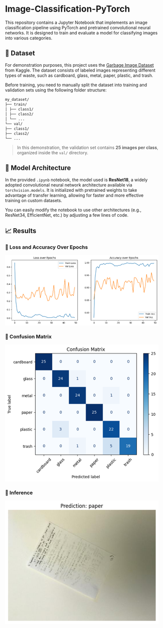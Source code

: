 # Image-Classification-PyTorch

This repository contains a Jupyter Notebook that implements an image classification pipeline using PyTorch and pretrained convolutional neural networks. It is designed to train and evaluate a model for classifying images into various categories.

## 📂 Dataset

For demonstration purposes, this project uses the [Garbage Image Dataset](https://www.kaggle.com/datasets/farzadnekouei/trash-type-image-dataset/data) from Kaggle. The dataset consists of labeled images representing different types of waste, such as cardboard, glass, metal, paper, plastic, and trash.

Before training, you need to manually split the dataset into training and validation sets using the following folder structure:

```
my_dataset/
├── train/
│ ├── class1/
│ ├── class2/
│ └── ...
└── val/
├── class1/
├── class2/
└── ...
```
> In this demonstration, the validation set contains **25 images per class**, organized inside the `val/` directory.

## 🧠 Model Architecture

In the provided `.ipynb` notebook, the model used is **ResNet18**, a widely adopted convolutional neural network architecture available via `torchvision.models`. It is initialized with pretrained weights to take advantage of transfer learning, allowing for faster and more effective training on custom datasets.
 
You can easily modify the notebook to use other architectures (e.g., ResNet34, EfficientNet, etc.) by adjusting a few lines of code.

## 📈 Results

### 🔸 Loss and Accuracy Over Epochs
![Loss and Accuracy Plot](assets/loss&acc.png)

### 🔸 Confusion Matrix 
![cm](assets/confusion_matrix.png)

### 🔸 Inference
![Inference Results](assets/inference.png)




